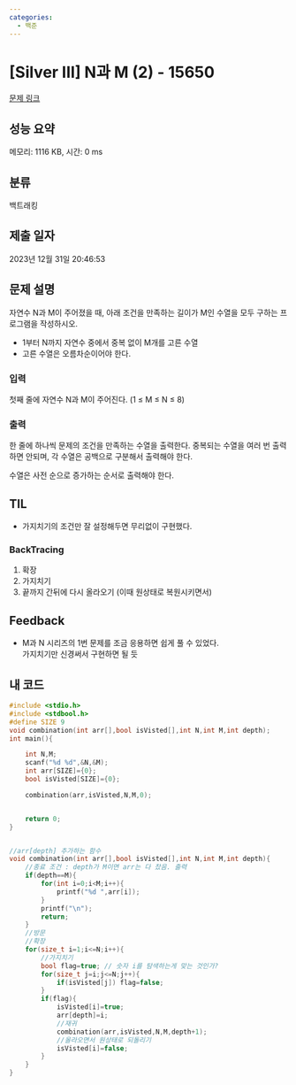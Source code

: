 ```yaml
---
categories:
  - 백준
---
```

# [Silver III] N과 M (2) - 15650 

[문제 링크](https://www.acmicpc.net/problem/15650) 

## 성능 요약

메모리: 1116 KB, 시간: 0 ms

## 분류

백트래킹

## 제출 일자

2023년 12월 31일 20:46:53

## 문제 설명

자연수 N과 M이 주어졌을 때, 아래 조건을 만족하는 길이가 M인 수열을 모두 구하는 프로그램을 작성하시오.

- 1부터 N까지 자연수 중에서 중복 없이 M개를 고른 수열
- 고른 수열은 오름차순이어야 한다.

### 입력 

첫째 줄에 자연수 N과 M이 주어진다. (1 ≤ M ≤ N ≤ 8)

### 출력 

한 줄에 하나씩 문제의 조건을 만족하는 수열을 출력한다. 중복되는 수열을 여러 번 출력하면 안되며, 각 수열은 공백으로 구분해서 출력해야 한다.

수열은 사전 순으로 증가하는 순서로 출력해야 한다.

## TIL

- 가지치기의 조건만 잘 설정해두면 무리없이 구현했다.

### BackTracing

1. 확장
2. 가지치기
3. 끝까지 간뒤에 다시 올라오기 (이때 원상태로 복원시키면서)

## Feedback

- M과 N 시리즈의 1번 문제를 조금 응용하면 쉽게 풀 수 있었다.  
  가지치기만 신경써서 구현하면 될 듯

## 내 코드

```c
#include <stdio.h>
#include <stdbool.h>
#define SIZE 9
void combination(int arr[],bool isVisted[],int N,int M,int depth);
int main(){

    int N,M;
    scanf("%d %d",&N,&M);
    int arr[SIZE]={0};
    bool isVisted[SIZE]={0};

    combination(arr,isVisted,N,M,0);


    return 0;
}


//arr[depth] 추가하는 함수
void combination(int arr[],bool isVisted[],int N,int M,int depth){
    //종료 조건 : depth가 M이면 arr는 다 찼음. 출력
    if(depth==M){
        for(int i=0;i<M;i++){
            printf("%d ",arr[i]);
        }
        printf("\n");
        return;
    }
    //방문
    //확장
    for(size_t i=1;i<=N;i++){
        //가지치기
        bool flag=true; // 숫자 i를 탐색하는게 맞는 것인가?
        for(size_t j=i;j<=N;j++){
            if(isVisted[j]) flag=false;
        }
        if(flag){
            isVisted[i]=true;
            arr[depth]=i;
            //재귀
            combination(arr,isVisted,N,M,depth+1);
            //올라오면서 원상태로 되돌리기
            isVisted[i]=false;
        }
    }
}
```
